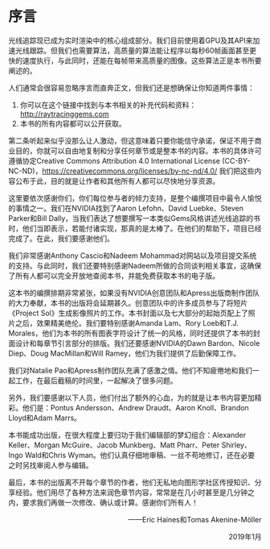 # 序言

光线追踪现已成为实时渲染中的核心组成部分。我们目前使用着GPU及其API来加速光线跟踪。但我们也需要算法，高质量的算法能让程序以每秒60帧画面甚至更快的速度执行，与此同时，还能在每帧带来高质量的图像。这些算法正是本书所要阐述的。

人们通常会很容易忽略序言而直奔正文，但我们还是想确保让你知道两件事情：

1. 你可以在这个链接中找到与本书相关的补充代码和资料：http://raytracinggems.com
2. 本书的所有内容都可以公开获取。

第二条听起来似乎没那么让人激动，但这意味着只要你能信守承诺，保证不用于商业目的，你就可以自由地复制和分享任何章节或是整本书的内容。本书的具体许可遵循协定Creative Commons Attribution 4.0 International License (CC-BY-NC-ND)，https://creativecommons.org/licenses/by-nc-nd/4.0/ 我们把这些内容公布于此，目的就是让作者和其他所有人都可以尽快地分享资源。

这里要依次感谢你们，你们每位参与者的倾力支持，是整个编撰项目中最令人愉悦的事情之一。我们在NVIDIA找到了Aaron Lefohn、David Luebke、Steven Parker和Bill Dally，当我们表达了想要撰写一本类似Gems风格讲述光线追踪的书时，他们当即表示，若能付诸实现，那真的是太棒了。在他们的帮助下，项目已经完成了。在此，我们要感谢他们。

我们非常感谢Anthony Cascio和Nadeem Mohammad对网站以及项目提交系统的支持。与此同时，我们还要特别感谢Nadeem所做的合同谈判相关事宜，这确保了所有人都可以完全开放地查阅本书，并能免费获取本书的电子版。

这本书的编撰排期非常紧张，如果没有NVIDIA创意团队和Apress出版商制作团队的大力奉献，本书的出版将会延期甚久。创意团队中的许多成员参与了将短片《Project Sol》生成影像照片的工作。本书封面以及七大部分的起始页配上了照片之后，效果精美绝伦。我们要特别感谢Amanda Lam、Rory Loeb和T.J. Morales，他们为本书的所有图表字符设计了统一的风格，同时还提供了本书的封面设计和每章节引言部分的排版。我们还要感谢NVIDIA的Dawn Bardon、Nicole Diep、Doug MacMillan和Will Ramey，他们为我们提供了后勤保障工作。

我们对Natalie Pao和Apress制作团队充满了感激之情。他们不知疲倦地和我们一起工作，在最后截稿的时间里，一起解决了很多问题。

另外，我们要感谢以下人员，他们付出了额外的心血，为的就是让本书内容更加精彩。他们是：Pontus Andersson、Andrew Draudt、Aaron Knoll、Brandon Lloyd和Adam Marrs。

本书能成功出版，在很大程度上要归功于我们编辑部的梦幻组合：Alexander Keller、Morgan McGuire、Jacob Munkberg、Matt Pharr、Peter Shirley、 Ingo Wald和Chris Wyman。他们认真仔细地审稿、一丝不苟地修订，还在必要之时另找审阅人参与编辑。

最后，本书的出版离不开每个章节的作者，他们无私地向图形学社区传授知识、分享经验。他们用尽了各种方法来润色章节内容，常常是在几小时甚至是几分钟之内，要求我们再做一次修改、确认或计算。感谢你们所有人！

<p align="right">——Eric Haines和Tomas Akenine-Möller</p>
<p align="right">2019年1月</p>
